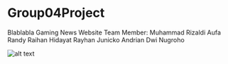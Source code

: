# Group04Project
Blablabla Gaming News Website
Team Member:
Muhammad Rizaldi
Aufa Randy Raihan Hidayat
Rayhan Junicko
Andrian Dwi Nugroho

![alt text](https://i.kym-cdn.com/photos/images/newsfeed/000/805/621/cd9.gif)
